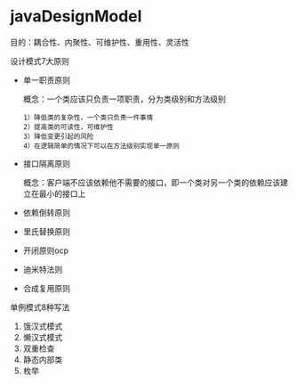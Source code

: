 # javaDesignModel

目的：耦合性、内聚性、可维护性、重用性、灵活性

设计模式7大原则

- 单一职责原则

  概念：一个类应该只负责一项职责，分为类级别和方法级别
  ```
  1）降低类的复杂性，一个类只负责一件事情
  2）提高类的可读性，可维护性
  3）降低变更引起的风险
  4）在逻辑简单的情况下可以在方法级别实现单一原则
  ```
- 接口隔离原则
  
  概念：客户端不应该依赖他不需要的接口，即一个类对另一个类的依赖应该建立在最小的接口上
- 依赖倒转原则
- 里氏替换原则
- 开闭原则ocp
- 迪米特法则
- 合成复用原则


单例模式8种写法

1. 饿汉式模式
2. 懒汉式模式
3. 双重检查
4. 静态内部类
5. 枚举


